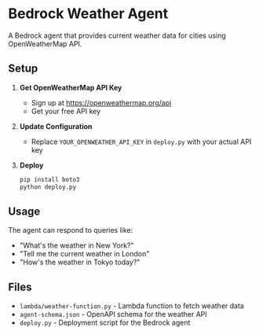 # Bedrock Weather Agent

A Bedrock agent that provides current weather data for cities using OpenWeatherMap API.

## Setup

1. **Get OpenWeatherMap API Key**
   - Sign up at https://openweathermap.org/api
   - Get your free API key

2. **Update Configuration**
   - Replace `YOUR_OPENWEATHER_API_KEY` in `deploy.py` with your actual API key

3. **Deploy**
   ```bash
   pip install boto3
   python deploy.py
   ```

## Usage

The agent can respond to queries like:
- "What's the weather in New York?"
- "Tell me the current weather in London"
- "How's the weather in Tokyo today?"

## Files

- `lambda/weather-function.py` - Lambda function to fetch weather data
- `agent-schema.json` - OpenAPI schema for the weather API
- `deploy.py` - Deployment script for the Bedrock agent